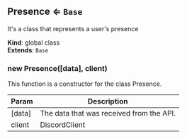 <a name="Presence"></a>

## Presence ⇐ <code>Base</code>
It's a class that represents a user's presence

**Kind**: global class  
**Extends**: <code>Base</code>  
<a name="new_Presence_new"></a>

### new Presence([data], client)
This function is a constructor for the class Presence.


| Param | Description |
| --- | --- |
| [data] | The data that was received from the API. |
| client | DiscordClient |

